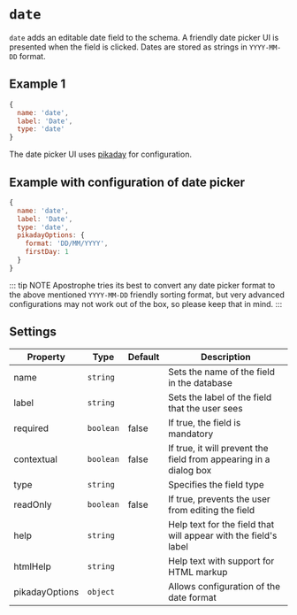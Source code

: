 # `date`

`date` adds an editable date field to the schema. A friendly date picker UI is presented when the field is clicked. Dates are stored as strings in `YYYY-MM-DD` format.

## Example 1

```javascript
{
  name: 'date',
  label: 'Date',
  type: 'date'
}
```

The date picker UI uses [pikaday](https://github.com/dbushell/Pikaday#usage) for configuration.

## Example with configuration of date picker

```javascript
{
  name: 'date',
  label: 'Date',
  type: 'date',
  pikadayOptions: {
    format: 'DD/MM/YYYY',
    firstDay: 1
  }
}
```

::: tip NOTE
Apostrophe tries its best to convert any date picker format to the above mentioned `YYYY-MM-DD` friendly sorting format, but very advanced configurations may not work out of the box, so please keep that in mind.
:::

## Settings

|  Property | Type   | Default | Description |
|---|---|---|---|
|name | `string` | | Sets the name of the field in the database |
|label | `string` | | Sets the label of the field that the user sees |
|required | `boolean` | false | If true, the field is mandatory |
|contextual | `boolean` | false | If true, it will prevent the field from appearing in a dialog box |
|type | `string` | | Specifies the field type |
|readOnly | `boolean` | false | If true, prevents the user from editing the field |
|help | `string` | | Help text for the field that will appear with the field's label |
|htmlHelp | `string` | | Help text with support for HTML markup |
|pikadayOptions | `object` |  | Allows configuration of the date format |
